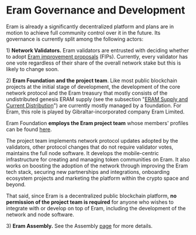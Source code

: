 # Eram Governance and Development

Eram is already a significantly decentralized platform and plans are in motion to achieve full community control over it in the future. Its governance is currently split among the following actors:

1\) **Network Validators.** Eram validators are entrusted with deciding whether to adopt [Eram improvement proposals](https://docs.eramscan.com/general/fips) (FIPs).  Currently, every validator has one vote regardless of their share of the overall network stake but this is likely to change soon.

2\) **Eram Foundation and the project team**. Like most public blockchain projects at the initial stage of development, the development of the core network protocol and the Eram treasury that mostly consists of the undistributed genesis ERAM supply (see the subsection "[ERAM Supply and Current Distribution](https://docs.eramscan.com/general/fuse-token/fuse-supply-and-current-distribution)") are currently mostly managed by a foundation. For Eram, this role is played by Gibraltar-incorporated company Eram Limited.

Eram Foundation **employs the Eram project team** whose members' profiles can be found [here](https://eramscan.com/about).

The project team implements network protocol updates adopted by the validators, other protocol changes that do not require validator votes, maintains the full node software. It develops the mobile-centric infrastructure for creating and managing token communities on Eram. It also works on boosting the adoption of the network through improving the Eram tech stack, securing new partnerships and integrations, onboarding ecosystem projects and marketing the platform within the crypto space and beyond.

That said, since Eram is a decentralized public blockchain platform, **no permission of the project team is required** for anyone who wishes to integrate with or develop on top of Eram, including the development of the network and node software.

3\) **Eram Assembly.** See the Assembly [page](../../fuse-governance/fuse-assembly.md) for more details.  &#x20;
